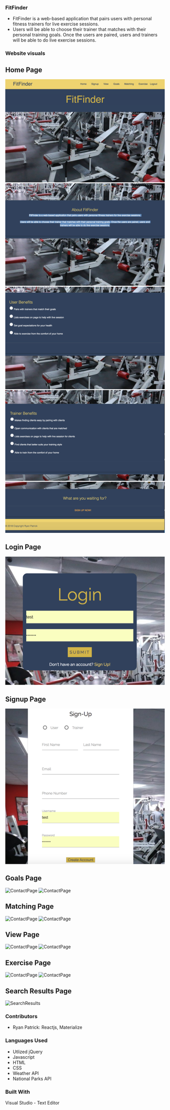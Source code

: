 ### FitFinder
 

- FitFinder is a web-based application that pairs users with personal fitness trainers for live exercise sessions.
- Users will be able to choose their trainer that matches with their personal training goals. Once the users are paired, users and trainers will be able to do live exercise sessions.
 
 ### Website visuals
 ## Home Page
<img src="/readme-images/homepageOne.png" alt="HomePage">
<img src="/readme-images/homepageTwo.png" alt="HomePage">
<img src="/readme-images/homepageThree.png" alt="HomePage">
<img src="/readme-images/homepageFour.png" alt="HomePage">
<img src="/readme-images/homepageFive.png" alt="HomePage">




## Login Page
<img src="/readme-images/login.png" alt="Login">

## Signup Page
<img src="/readme-images/signup.png" alt="Signup">

## Goals Page
<img src="/images/Contactpage1.png" alt="ContactPage">
<img src="/images/contactpage2.png" alt="ContactPage">

## Matching Page
<img src="/images/Contactpage1.png" alt="ContactPage">
<img src="/images/contactpage2.png" alt="ContactPage">

## View Page
<img src="/images/Contactpage1.png" alt="ContactPage">
<img src="/images/contactpage2.png" alt="ContactPage">

## Exercise Page
<img src="/images/Contactpage1.png" alt="ContactPage">
<img src="/images/contactpage2.png" alt="ContactPage">



## Search Results Page
<img src="/images/Searchresults.png" alt="SearchResults">



### Contributors
- Ryan Patrick:  Reactjs, Materialize


### Languages Used
- Utlized jQuery
- Javascript
- HTML
- CSS
- Weather API
- National Parks API
 


### Built With
Visual Studio - Text Editor
